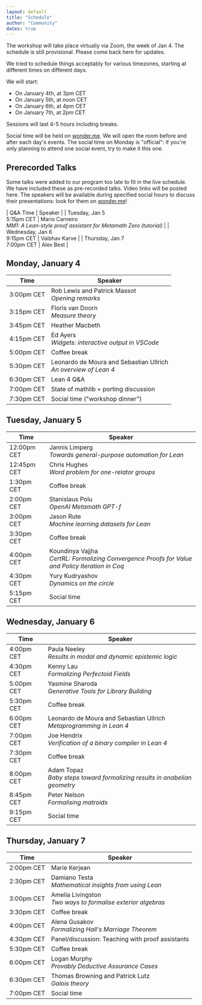 ```yaml
---
layout: default
title: "Schedule"
author: "Community"
dates: true
---
```


The workshop will take place virtually via Zoom, the week of Jan 4. The
schedule is still provisional. Please come back here for updates.

We tried to schedule things acceptably for various timezones,
starting at different times on different days.

We will start:
* On January 4th, at <time datetime="2021-01-04T15:00+01:00">3pm CET</time>
* On January 5th, at <time datetime="2021-01-05T12:00+01:00">noon CET</time>
* On January 6th, at <time datetime="2021-01-06T16:00+01:00">4pm CET</time>
* On January 7th, at <time datetime="2021-01-07T14:00+01:00">2pm CET</time>

Sessions will last 4-5 hours including breaks.

Social time will be held on [wonder.me](https://www.wonder.me/).
We will open the room before and after each day's events.
The social time on Monday is "official":
if you're only planning to attend one social event, try to make it this one.

## Prerecorded Talks

Some talks were added to our program too late to fit in the live schedule.
We have included these as pre-recorded talks. Video links will be posted here.
The speakers will be available during specified social hours to discuss their presentations:
look for them on [wonder.me](https://www.wonder.me/)!

| Q&A Time | Speaker |
| Tuesday, Jan 5<br><time datetime="2021-01-04T17:15+01:00">5:15pm CET</time> | Mario Carneiro<br>*MM1: A Lean-style proof assistant for Metamath Zero (tutorial)* |
| Wednesday, Jan 6<br><time datetime="2021-01-04T21:15+01:00">9:15pm CET</time> | Vaibhav Karve |
| Thursday, Jan 7<br><time datetime="2021-01-04T19:00+01:00">7:00pm CET</time> | Alex Best |


## Monday, January 4

| Time      | Speaker            |
| --------- | ------------------ |
| <time datetime="2021-01-04T15:00+01:00">3:00pm CET</time> | Rob Lewis and Patrick Massot<br>*Opening remarks* |
| <time datetime="2021-01-04T15:15+01:00">3:15pm CET</time> | Floris van Doorn<br>*Measure theory* |
| <time datetime="2021-01-04T15:45+01:00">3:45pm CET</time> | Heather Macbeth |
| <time datetime="2021-01-04T16:15+01:00">4:15pm CET</time> | Ed Ayers<br>*Widgets: interactive output in VSCode* |
| <time datetime="2021-01-04T17:00+01:00">5:00pm CET</time> | Coffee break |
| <time datetime="2021-01-04T17:30+01:00">5:30pm CET</time> | Leonardo de Moura and Sebastian Ullrich<br>*An overview of Lean 4* |
| <time datetime="2021-01-04T18:30+01:00">6:30pm CET</time> | Lean 4 Q&A |
| <time datetime="2021-01-04T19:00+01:00">7:00pm CET</time> | State of mathlib + porting discussion |
| <time datetime="2021-01-04T19:30+01:00">7:30pm CET</time> | Social time ("workshop dinner") |

## Tuesday, January 5

| Time      | Speaker            |
| --------- | ------------------ |
| <time datetime="2021-01-04T12:00+01:00">12:00pm CET</time> | Jannis Limperg<br>*Towards general-purpose automation for Lean* |
| <time datetime="2021-01-04T12:45+01:00">12:45pm CET</time> | Chris Hughes<br>*Word problem for one-relator groups* |
| <time datetime="2021-01-04T13:30+01:00">1:30pm CET</time> | Coffee break |
| <time datetime="2021-01-04T14:00+01:00">2:00pm CET</time> | Stanislaus Polu<br>*OpenAI Metamath GPT-f* |
| <time datetime="2021-01-04T15:00+01:00">3:00pm CET</time> | Jason Rute<br>*Machine learning datasets for Lean* |
| <time datetime="2021-01-04T15:30+01:00">3:30pm CET</time> | Coffee break |
| <time datetime="2021-01-04T16:00+01:00">4:00pm CET</time> | Koundinya Vajjha<br>*CertRL: Formalizing Convergence Proofs for Value and Policy Iteration in Coq* |
| <time datetime="2021-01-04T16:30+01:00">4:30pm CET</time> | Yury Kudryashov<br>*Dynamics on the circle* |
| <time datetime="2021-01-04T17:15+01:00">5:15pm CET</time> | Social time |

## Wednesday, January 6

| Time      | Speaker            |
| --------- | ------------------ |
| <time datetime="2021-01-04T16:00+01:00">4:00pm CET</time> | Paula Neeley<br>*Results in modal and dynamic epistemic logic* |
| <time datetime="2021-01-04T16:30+01:00">4:30pm CET</time> | Kenny Lau<br>*Formalizing Perfectoid Fields* |
| <time datetime="2021-01-04T17:00+01:00">5:00pm CET</time> | Yasmine Sharoda<br>*Generative Tools for Library Building* |
| <time datetime="2021-01-04T17:30+01:00">5:30pm CET</time> | Coffee break |
| <time datetime="2021-01-04T18:00+01:00">6:00pm CET</time> | Leonardo de Moura and Sebastian Ullrich<br>*Metaprogramming in Lean 4* |
| <time datetime="2021-01-04T19:00+01:00">7:00pm CET</time> | Joe Hendrix<br>*Verification of a binary compiler in Lean 4* |
| <time datetime="2021-01-04T19:30+01:00">7:30pm CET</time> | Coffee break |
| <time datetime="2021-01-04T20:00+01:00">8:00pm CET</time> | Adam Topaz<br>*Baby steps toward formalizing results in anabelian geometry* |
| <time datetime="2021-01-04T20:45+01:00">8:45pm CET</time> | Peter Nelson<br>*Formalising matroids* |
| <time datetime="2021-01-04T21:15+01:00">9:15pm CET</time> | Social time |

## Thursday, January 7

| Time      | Speaker            |
| --------- | ------------------ |
| <time datetime="2021-01-04T14:00+01:00">2:00pm CET</time> | Marie Kerjean |
| <time datetime="2021-01-04T14:30+01:00">2:30pm CET</time> | Damiano Testa<br>*Mathematical insights from using Lean* |
| <time datetime="2021-01-04T15:00+01:00">3:00pm CET</time> | Amelia Livingston<br>*Two ways to formalise exterior algebras* |
| <time datetime="2021-01-04T15:30+01:00">3:30pm CET</time> | Coffee break |
| <time datetime="2021-01-04T16:00+01:00">4:00pm CET</time> | Alena Gusakov<br>*Formalizing Hall's Marriage Theorem* |
| <time datetime="2021-01-04T16:30+01:00">4:30pm CET</time> | Panel/discussion: Teaching with proof assistants |
| <time datetime="2021-01-04T17:30+01:00">5:30pm CET</time> | Coffee break |
| <time datetime="2021-01-04T18:00+01:00">6:00pm CET</time> | Logan Murphy<br>*Provably Deductive Assurance Cases* |
| <time datetime="2021-01-04T18:30+01:00">6:30pm CET</time> | Thomas Browning and Patrick Lutz<br>*Galois theory* |
| <time datetime="2021-01-04T19:00+01:00">7:00pm CET</time> | Social time |
